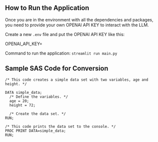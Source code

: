 ## How to Run the Application

Once you are in the environment with all the dependencies and packages, you need to provide your own OPENAI API KEY to interact with the LLM.

Create a new `.env` file and put the OPENAI API KEY like this:

OPENAI_API_KEY=<put your OPENAI API KEY HERE>

Command to run the application: `streamlit run main.py`

## Sample SAS Code for Conversion

```sas
/* This code creates a simple data set with two variables, age and height. */

DATA simple_data;
  /* Define the variables. */
  age = 20;
  height = 72;
  
  /* Create the data set. */
RUN;

/* This code prints the data set to the console. */
PROC PRINT DATA=simple_data;
RUN;